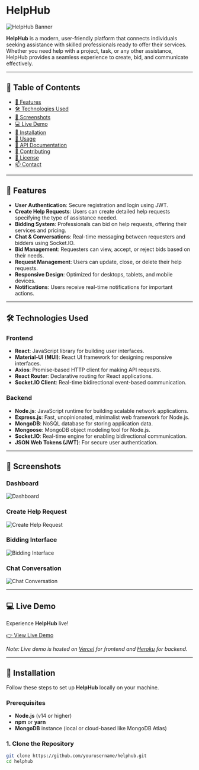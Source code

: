 # HelpHub

![HelpHub Banner](https://github.com/yourusername/helphub/blob/main/assets/banner.png?raw=true)

**HelpHub** is a modern, user-friendly platform that connects individuals seeking assistance with skilled professionals ready to offer their services. Whether you need help with a project, task, or any other assistance, HelpHub provides a seamless experience to create, bid, and communicate effectively.

---

## 📖 Table of Contents

- [🚀 Features](#-features)
- [🛠️ Technologies Used](#️-technologies-used)
- [📸 Screenshots](#-screenshots)
- [💻 Live Demo](#-live-demo)
- [🔧 Installation](#-installation)
- [📝 Usage](#-usage)
- [📄 API Documentation](#-api-documentation)
- [🤝 Contributing](#-contributing)
- [📜 License](#-license)
- [📫 Contact](#-contact)

---

## 🚀 Features

- **User Authentication**: Secure registration and login using JWT.
- **Create Help Requests**: Users can create detailed help requests specifying the type of assistance needed.
- **Bidding System**: Professionals can bid on help requests, offering their services and pricing.
- **Chat & Conversations**: Real-time messaging between requesters and bidders using Socket.IO.
- **Bid Management**: Requesters can view, accept, or reject bids based on their needs.
- **Request Management**: Users can update, close, or delete their help requests.
- **Responsive Design**: Optimized for desktops, tablets, and mobile devices.
- **Notifications**: Users receive real-time notifications for important actions.

---

## 🛠️ Technologies Used

### **Frontend**

- **React**: JavaScript library for building user interfaces.
- **Material-UI (MUI)**: React UI framework for designing responsive interfaces.
- **Axios**: Promise-based HTTP client for making API requests.
- **React Router**: Declarative routing for React applications.
- **Socket.IO Client**: Real-time bidirectional event-based communication.

### **Backend**

- **Node.js**: JavaScript runtime for building scalable network applications.
- **Express.js**: Fast, unopinionated, minimalist web framework for Node.js.
- **MongoDB**: NoSQL database for storing application data.
- **Mongoose**: MongoDB object modeling tool for Node.js.
- **Socket.IO**: Real-time engine for enabling bidirectional communication.
- **JSON Web Tokens (JWT)**: For secure user authentication.

---

## 📸 Screenshots

### **Dashboard**

![Dashboard](https://github.com/yourusername/helphub/blob/main/assets/dashboard.png?raw=true)

### **Create Help Request**

![Create Help Request](https://github.com/yourusername/helphub/blob/main/assets/create-request.png?raw=true)

### **Bidding Interface**

![Bidding Interface](https://github.com/yourusername/helphub/blob/main/assets/bidding.png?raw=true)

### **Chat Conversation**

![Chat Conversation](https://github.com/yourusername/helphub/blob/main/assets/chat.png?raw=true)

---

## 💻 Live Demo

Experience **HelpHub** live!

[👉 View Live Demo](https://helphub.example.com)

*Note: Live demo is hosted on [Vercel](https://vercel.com/) for frontend and [Heroku](https://www.heroku.com/) for backend.*

---

## 🔧 Installation

Follow these steps to set up **HelpHub** locally on your machine.

### **Prerequisites**

- **Node.js** (v14 or higher)
- **npm** or **yarn**
- **MongoDB** instance (local or cloud-based like MongoDB Atlas)

### **1. Clone the Repository**

```bash
git clone https://github.com/yourusername/helphub.git
cd helphub
